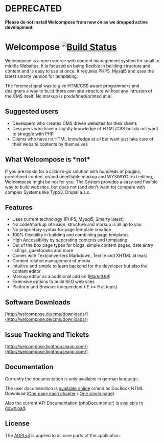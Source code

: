 # DEPRECATED

**Please do not install Welcompose from now on as we dropped active development** 

# Welcompose [![Build Status](https://travis-ci.org/olafgleba/welcompose.png)](https://travis-ci.org/olafgleba/welcompose)

Welcompose is a open source web content management system for small to middle Websites. It is focused on being flexible in building structure and content and is easy to use at once. It requires PHP5, Mysql5 and uses the latest smarty version for templating.

The foremost goal was to give HTMl/CSS aware programmers and designers a way to build there own site structure without any intrusion of the CMS itself. No markup is predefined/printed at all.


## Suggested users

* Developers who creates CMS driven websites for their clients
* Designers who have a slightly knowledge of HTML/CSS but do not want to struggle with PHP
* Clients who have no HTML knowledge at all but want just take care of their website contents by themselves


## What Welcompose is \*not*

If you are lookin for a *click-to-go* solution with hundreds of plugins, predefined content or/and uneditable markup and WYSIWYG text editing, Welcompose might be not for you. The System provides a easy and flexible way to build websites, but does not (and don't want to) compare with complex Systems like Typo3, Drupal a.s.o.


## Features

* Uses current technology (PHP5, Mysql5, Smarty latest)
* No code/markup intrusion, structure and markup is all up to you
* No proprietary syntax for page template creation
* 100% flexibility in building and combining page templates
* High Accessibility by seperating contents and templating
* Out of the box page types for blogs, simple content pages, date entry listings, guestbooks and more
* Comes with Textconverters Markdown, Textile and XHTML at least
* Content related management of media
* Intuitive and simple to learn backend for the developer but also the content editor
* Markup editor as a additional add on ([MarkItUp!](http://markitup.jaysalvat.com/home/))
* Extensive options to build SEO web sites
* Platform and Browser independent (IE >= 9 at least)


## Software Downloads

[http://welcompose.de/cms/downloads/](http://welcompose.de/cms/downloads/)


## Issue Tracking and Tickets

[http://welcompose.lighthouseapp.com/](http://welcompose.lighthouseapp.com/)


## Documentation

Currently the documentation is only available in german language. 

The user documenation is [available online](http://docs.welcompose.de/handbuch/) or/and as DocBook HTML Download ([One page each chapter](http://downloads.welcompose.de/handbuch/welcompose-benutzerhandbuch-multi.zip) / [One single page](http://downloads.welcompose.de/handbuch/welcompose-benutzerhandbuch-single.zip)).

Also the current API Documentation (phpDocumentor) is [available to download](http://downloads.welcompose.de/api/welcompose-api-0.9.6.zip).


## License

The [AGPLv3](http://www.opensource.org/licenses/agpl-v3.html) is applied to all core parts of the application.
